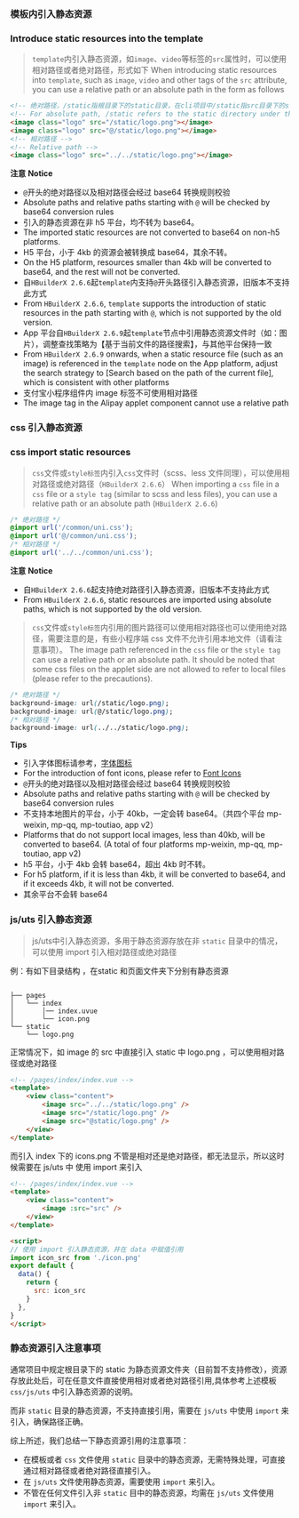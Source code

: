 ### 模板内引入静态资源
### Introduce static resources into the template

> `template`内引入静态资源，如`image`、`video`等标签的`src`属性时，可以使用相对路径或者绝对路径，形式如下
> When introducing static resources into `template`, such as `image`, `video` and other tags of the `src` attribute, you can use a relative path or an absolute path in the form as follows

```html
<!-- 绝对路径，/static指根目录下的static目录，在cli项目中/static指src目录下的static目录 -->
<!-- For absolute path, /static refers to the static directory under the root directory. For cli project, /static refers to the static directory under the src directory -->
<image class="logo" src="/static/logo.png"></image>
<image class="logo" src="@/static/logo.png"></image>
<!-- 相对路径 -->
<!-- Relative path -->
<image class="logo" src="../../static/logo.png"></image>
```

**注意**
**Notice**

- `@`开头的绝对路径以及相对路径会经过 base64 转换规则校验
- Absolute paths and relative paths starting with `@` will be checked by base64 conversion rules
- 引入的静态资源在非 h5 平台，均不转为 base64。
- The imported static resources are not converted to base64 on non-h5 platforms.
- H5 平台，小于 4kb 的资源会被转换成 base64，其余不转。
- On the H5 platform, resources smaller than 4kb will be converted to base64, and the rest will not be converted.
- 自`HBuilderX 2.6.6`起`template`内支持`@`开头路径引入静态资源，旧版本不支持此方式
- From `HBuilderX 2.6.6`, `template` supports the introduction of static resources in the path starting with `@`, which is not supported by the old version.
- App 平台自`HBuilderX 2.6.9`起`template`节点中引用静态资源文件时（如：图片），调整查找策略为【基于当前文件的路径搜索】，与其他平台保持一致
- From `HBuilderX 2.6.9` onwards, when a static resource file (such as an image) is referenced in the `template` node on the App platform, adjust the search strategy to [Search based on the path of the current file], which is consistent with other platforms
- 支付宝小程序组件内 image 标签不可使用相对路径
- The image tag in the Alipay applet component cannot use a relative path

### css 引入静态资源
### css import static resources

> `css`文件或`style标签`内引入`css`文件时（scss、less 文件同理），可以使用相对路径或绝对路径（`HBuilderX 2.6.6`）
> When importing a `css` file in a `css` file or a `style tag` (similar to scss and less files), you can use a relative path or an absolute path (`HBuilderX 2.6.6`)

```css
/* 绝对路径 */
@import url('/common/uni.css');
@import url('@/common/uni.css');
/* 相对路径 */
@import url('../../common/uni.css');
```

**注意**
**Notice**

- 自`HBuilderX 2.6.6`起支持绝对路径引入静态资源，旧版本不支持此方式
- From `HBuilderX 2.6.6`, static resources are imported using absolute paths, which is not supported by the old version.

> `css`文件或`style标签`内引用的图片路径可以使用相对路径也可以使用绝对路径，需要注意的是，有些小程序端 css 文件不允许引用本地文件（请看注意事项）。
> The image path referenced in the `css` file or the `style tag` can use a relative path or an absolute path. It should be noted that some css files on the applet side are not allowed to refer to local files (please refer to the precautions).

```css
/* 绝对路径 */
background-image: url(/static/logo.png);
background-image: url(@/static/logo.png);
/* 相对路径 */
background-image: url(../../static/logo.png);
```

**Tips**

- 引入字体图标请参考，[字体图标](/tutorial/syntax-css.html#字体图标)
- For the introduction of font icons, please refer to [Font Icons](/tutorial/syntax-css.html#%E5%AD%97%E4%BD%93%E5%9B%BE%E6%A0%87)
- `@`开头的绝对路径以及相对路径会经过 base64 转换规则校验
- Absolute paths and relative paths starting with `@` will be checked by base64 conversion rules
- 不支持本地图片的平台，小于 40kb，一定会转 base64。（共四个平台 mp-weixin, mp-qq, mp-toutiao, app v2）
- Platforms that do not support local images, less than 40kb, will be converted to base64. (A total of four platforms mp-weixin, mp-qq, mp-toutiao, app v2)
- h5 平台，小于 4kb 会转 base64，超出 4kb 时不转。
- For h5 platform, if it is less than 4kb, it will be converted to base64, and if it exceeds 4kb, it will not be converted.
- 其余平台不会转 base64

### js/uts 引入静态资源
> js/uts中引入静态资源，多用于静态资源存放在非 `static` 目录中的情况，可以使用 import 引入相对路径或绝对路径

例：有如下目录结构 ，在static 和页面文件夹下分别有静态资源

```base

├── pages                            
│   └── index
│       │── index.uvue  
│       └── icon.png                  
└── static                             
    └── logo.png                  

```

正常情况下，如 image 的 src 中直接引入 static 中 logo.png ，可以使用相对路径或绝对路径

``` html
<!-- /pages/index/index.vue -->
<template>
	<view class="content">
        <image src="../../static/logo.png" />
        <image src="/static/logo.png" />
        <image src="@static/logo.png" />
	</view>
</template>

```

而引入 index 下的 icons.png 不管是相对还是绝对路径，都无法显示，所以这时候需要在 js/uts 中 使用 import 来引入

``` html
<!-- /pages/index/index.vue -->
<template>
	<view class="content">
        <image :src="src" />
	</view>
</template>

<script>
// 使用 import 引入静态资源，并在 data 中赋值引用
import icon_src from './icon.png'
export default { 
  data() {
    return { 
      src: icon_src
    }
  },
}
</script>

```

### 静态资源引入注意事项

通常项目中规定根目录下的 static 为静态资源文件夹（目前暂不支持修改），资源存放此处后，可在任意文件直接使用相对或者绝对路径引用,具体参考上述模板 `css/js/uts` 中引入静态资源的说明。

而非 `static` 目录的静态资源，不支持直接引用，需要在 `js/uts` 中使用 `import` 来引入，确保路径正确。

综上所述，我们总结一下静态资源引用的注意事项：

- 在模板或者 `css` 文件使用 `static` 目录中的静态资源，无需特殊处理，可直接通过相对路径或者绝对路径直接引入。
- 在 `js/uts` 文件使用静态资源，需要使用 `import` 来引入。
- 不管在任何文件引入非 `static` 目中的静态资源，均需在 `js/uts` 文件使用 `import` 来引入。
